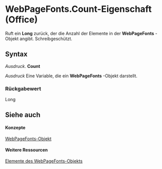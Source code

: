 
# WebPageFonts.Count-Eigenschaft (Office)

Ruft ein  **Long** zurück, der die Anzahl der Elemente in der **WebPageFonts** -Objekt angibt. Schreibgeschützt.


## Syntax

 _Ausdruck_. **Count**

 _Ausdruck_ Eine Variable, die ein **WebPageFonts** -Objekt darstellt.


### Rückgabewert

Long


## Siehe auch


#### Konzepte


[WebPageFonts-Objekt](c42bd65d-7c5c-148a-6f52-7aacd75be06a.md)
#### Weitere Ressourcen


[Elemente des WebPageFonts-Objekts](http://msdn.microsoft.com/library/e5e9941a-1f41-3d1b-1e31-420fcec7e951%28Office.15%29.aspx)